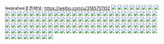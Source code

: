 leejeahee主页地址: https://weibo.com/u/3185751102 
![](https://wx4.sinaimg.cn/mw2000/bde2b43ely1h8wc0sgcybj20yi0vrabs.jpg) 
![](https://wx4.sinaimg.cn/mw2000/bde2b43ely1h8wad13lm4j20sg3y8x6p.jpg) 
![](https://wx4.sinaimg.cn/mw2000/bde2b43ely1h8wad38i8ij20sg5c0kjm.jpg) 
![](https://wx4.sinaimg.cn/mw2000/bde2b43ely1h8wad4uvuzj20sg4qohdu.jpg) 
![](https://wx4.sinaimg.cn/mw2000/bde2b43ely1h8wad6f77ej20sg3y87wi.jpg) 
![](https://wx4.sinaimg.cn/mw2000/bde2b43ely1h8waczus53j20sg0sg41e.jpg) 
![](https://wx4.sinaimg.cn/mw2000/bde2b43ely1h8wad8n3agj20sg4qohdu.jpg) 
![](https://wx4.sinaimg.cn/mw2000/bde2b43ely1h8wad9i7foj20sg1kw4qp.jpg) 
![](https://wx4.sinaimg.cn/mw2000/bde2b43ely1h8wad75gz1j20sg1kwh6e.jpg) 
![](https://wx4.sinaimg.cn/mw2000/bde2b43ely1h8wada4ia6j20sg1kwapf.jpg) 
![](https://wx4.sinaimg.cn/mw2000/bde2b43ely1h8vc4gbtquj214b1hq1kx.jpg) 
![](https://wx4.sinaimg.cn/mw2000/bde2b43ely1h8vc4c9b3nj21721le7wh.jpg) 
![](https://wx4.sinaimg.cn/mw2000/bde2b43ely1h8vc4d7y5fj20w416enez.jpg) 
![](https://wx4.sinaimg.cn/mw2000/bde2b43ely1h8vc4eouo1j212t1fq4ok.jpg) 
![](https://wx4.sinaimg.cn/mw2000/bde2b43ely1h8rhr1fipnj20tz1kxgsa.jpg) 
![](https://wx4.sinaimg.cn/mw2000/bde2b43ely1h8qayd3ohij20sg0iyad3.jpg) 
![](https://wx4.sinaimg.cn/mw2000/bde2b43ely1h8qaydd28vj20ry0t941u.jpg) 
![](https://wx4.sinaimg.cn/mw2000/bde2b43ely1h8osghyfybj21ho1zku0x.jpg) 
![](https://wx4.sinaimg.cn/mw2000/bde2b43ely1h8osgk4q22j21821mr4qp.jpg) 
![](https://wx4.sinaimg.cn/mw2000/bde2b43ely1h8osgj6l91j21ho1zkhdt.jpg) 
![](https://wx4.sinaimg.cn/mw2000/bde2b43ely1h8lwdh2e53j22c02c0npd.jpg) 
![](https://wx4.sinaimg.cn/mw2000/bde2b43ely1h8l9x3hkxyj20u01syjsp.jpg) 
![](https://wx4.sinaimg.cn/mw2000/bde2b43ely1h8l9x3o27gj20gf0ji75l.jpg) 
![](https://wx4.sinaimg.cn/mw2000/bde2b43ely1h8l9x408nnj20k00k0gm3.jpg) 
![](https://wx4.sinaimg.cn/mw2000/bde2b43ely1h8l9x47kbgj20tr10o0va.jpg) 
![](https://wx4.sinaimg.cn/mw2000/bde2b43ely1h8htzcq6vbj20yi1pch7u.jpg) 
![](https://wx4.sinaimg.cn/mw2000/bde2b43ely1h8hfge5mg5j21pc0yi7wh.jpg) 
![](https://wx4.sinaimg.cn/mw2000/bde2b43ely1h8hfh1jc7cj21pc0yib29.jpg) 
![](https://wx4.sinaimg.cn/mw2000/bde2b43ely1h8hfh3e5e4j21pc0yi7wh.jpg) 
![](https://wx4.sinaimg.cn/mw2000/bde2b43ely1h8hfh5r56oj21pc0yiqv5.jpg) 
![](https://wx4.sinaimg.cn/mw2000/bde2b43ely1h8gngaie6wj20j60nu40i.jpg) 
![](https://wx4.sinaimg.cn/mw2000/bde2b43ely1h8ct3yiqioj22dc35sx6r.jpg) 
![](https://wx4.sinaimg.cn/mw2000/bde2b43ely1h8cnyjl5jqj20u00u0gpb.jpg) 
![](https://wx4.sinaimg.cn/mw2000/bde2b43ely1h8cnyjzy41j20yc0ugtby.jpg) 
![](https://wx4.sinaimg.cn/mw2000/bde2b43ely1h8cnykbdyfj20yi15kn48.jpg) 
![](https://wx4.sinaimg.cn/mw2000/bde2b43ely1h8cnykkblqj20yi12g43g.jpg) 
![](https://wx4.sinaimg.cn/mw2000/bde2b43ely1h8cnynahwtj20so0son35.jpg) 
![](https://wx4.sinaimg.cn/mw2000/bde2b43ely1h8cnykx990j20yi1fcnc0.jpg) 
![](https://wx4.sinaimg.cn/mw2000/bde2b43ely1h8cnyliruzj20yi16edr8.jpg) 
![](https://wx4.sinaimg.cn/mw2000/bde2b43ely1h8cnym72naj20yi0xggyp.jpg) 
![](https://wx4.sinaimg.cn/mw2000/bde2b43ely1h8cnymwn0rj20yi15ekdi.jpg) 
![](https://wx4.sinaimg.cn/mw2000/bde2b43ely1h8cnynotwbj20yi16dh3y.jpg) 
![](https://wx4.sinaimg.cn/mw2000/bde2b43ely1h8cnyoi3dij20yi15z1f8.jpg) 
![](https://wx4.sinaimg.cn/mw2000/bde2b43ely1h8cnyp70g1j21kw1fctmo.jpg) 
![](https://wx4.sinaimg.cn/mw2000/bde2b43ely1h8bxopqpbtj20sg6uhnpf.jpg) 
![](https://wx4.sinaimg.cn/mw2000/bde2b43ely1h8bxom4r6oj20sg622kjn.jpg) 
![](https://wx4.sinaimg.cn/mw2000/bde2b43ely1h8bxokceflj20sg5j41kz.jpg) 
![](https://wx4.sinaimg.cn/mw2000/bde2b43ely1h8bxotk67pj20sg2ctx59.jpg) 
![](https://wx4.sinaimg.cn/mw2000/bde2b43ely1h8bxot4a8bj20sg3wse81.jpg) 
![](https://wx4.sinaimg.cn/mw2000/bde2b43ely1h8bxorvsvzj20sg7404qr.jpg) 
![](https://wx4.sinaimg.cn/mw2000/bde2b43ely1h7uh9du035j223u35s1ky.jpg) 
![](https://wx4.sinaimg.cn/mw2000/bde2b43ely1h7uh9i2ppyj223u35skjm.jpg) 
![](https://wx4.sinaimg.cn/mw2000/bde2b43ely1h7uh9m94yuj223u35s4qq.jpg) 
![](https://wx4.sinaimg.cn/mw2000/bde2b43ely1h7uh9q5jr7j21mg2fo4qp.jpg) 
![](https://wx4.sinaimg.cn/mw2000/bde2b43ely1h7uha75as6j22dc35shdu.jpg) 
![](https://wx4.sinaimg.cn/mw2000/bde2b43ely1h7uh9sv7ukj21ek23u1kx.jpg) 
![](https://wx4.sinaimg.cn/mw2000/bde2b43ely1h7uh9welhsj223u35s1kz.jpg) 
![](https://wx4.sinaimg.cn/mw2000/bde2b43ely1h7uha8kqyvj20sg1kv7tg.jpg) 
![](https://wx4.sinaimg.cn/mw2000/bde2b43ely1h7uh9zo1soj223u35snpe.jpg) 
![](https://wx4.sinaimg.cn/mw2000/bde2b43ely1h7uh99ti4fj223u35shdu.jpg) 
![](https://wx4.sinaimg.cn/mw2000/bde2b43ely1h7uha3fojzj223u35sb2a.jpg) 
![](https://wx4.sinaimg.cn/mw2000/bde2b43ely1h7uhad35vdj223u35s1kz.jpg) 
![](https://wx4.sinaimg.cn/mw2000/bde2b43ely1h7plv4t4uwj21t02pjqv5.jpg) 
![](https://wx4.sinaimg.cn/mw2000/bde2b43ely1h7plv5ksexj20yv1gah7o.jpg) 
![](https://wx4.sinaimg.cn/mw2000/bde2b43ely1h7plv7nt4yj235s23ub2b.jpg) 
![](https://wx4.sinaimg.cn/mw2000/bde2b43ely1h7plvc69tfj21hk0zph06.jpg) 
![](https://wx4.sinaimg.cn/mw2000/bde2b43ely1h7plvdbx3ij211x1kwaqq.jpg) 
![](https://wx4.sinaimg.cn/mw2000/bde2b43ely1h7plvcpocdj211x1kwh16.jpg) 
![](https://wx4.sinaimg.cn/mw2000/bde2b43ely1h7plva2c2sj223u35s4qq.jpg) 
![](https://wx4.sinaimg.cn/mw2000/bde2b43ely1h7plvftllfj223u35su0y.jpg) 
![](https://wx4.sinaimg.cn/mw2000/bde2b43ely1h7plvbg7kcj235s23tx6p.jpg) 
![](https://wx4.sinaimg.cn/mw2000/bde2b43ely1h7plv8g4xwj20zk1hcan3.jpg) 
![](https://wx4.sinaimg.cn/mw2000/bde2b43ely1h7plvgx08jj211w1kwat6.jpg) 
![](https://wx4.sinaimg.cn/mw2000/bde2b43ely1h7plvhg55rj20xy1eyn9r.jpg) 
![](https://wx4.sinaimg.cn/mw2000/bde2b43ely1h7plv349enj223u35su0x.jpg) 
![](https://wx4.sinaimg.cn/mw2000/bde2b43ely1h7plvhxqc0j20w01c1wnx.jpg) 
![](https://wx4.sinaimg.cn/mw2000/bde2b43ely1h7k9h85m91j21771kwqv5.jpg) 
![](https://wx4.sinaimg.cn/mw2000/bde2b43ely1h7k9h9rdx6j22d23407wj.jpg) 
![](https://wx4.sinaimg.cn/mw2000/bde2b43ely1h7k9hcc7xgj21kw2dcqv6.jpg) 
![](https://wx4.sinaimg.cn/mw2000/bde2b43ely1h7k9h8r77sj22c0340b2a.jpg) 
![](https://wx4.sinaimg.cn/mw2000/bde2b43ely1h7im9wm7blj20sg740e83.jpg) 
![](https://wx4.sinaimg.cn/mw2000/bde2b43ely1h7ima286jxj20sg7404qs.jpg) 
![](https://wx4.sinaimg.cn/mw2000/bde2b43ely1h7im9yvcdkj20sg6bku0z.jpg) 
![](https://wx4.sinaimg.cn/mw2000/bde2b43ely1h7ima6ko2fj22dc35s4qs.jpg) 
![](https://wx4.sinaimg.cn/mw2000/bde2b43ely1h7ima8c301j22dc35sb2a.jpg) 
![](https://wx4.sinaimg.cn/mw2000/bde2b43ely1h7ima8sne5j21sf1sf1kp.jpg) 
![](https://wx4.sinaimg.cn/mw2000/bde2b43ely1h7ima3pj61j20sg1ua4os.jpg) 
![](https://wx4.sinaimg.cn/mw2000/bde2b43ely1h7imaadgahj22c02c0u0y.jpg) 
![](https://wx4.sinaimg.cn/mw2000/bde2b43ely1h7dchabr0pj20te1bsdn3.jpg) 
![](https://wx4.sinaimg.cn/mw2000/bde2b43ely1h7c3m4awglj20yi15i76m.jpg) 
![](https://wx4.sinaimg.cn/mw2000/bde2b43ely1h6v8rex4l9j21hw1zkwnc.jpg) 
![](https://wx4.sinaimg.cn/mw2000/bde2b43ely1h6v8rbumaoj21ho1zknpd.jpg) 
![](https://wx4.sinaimg.cn/mw2000/bde2b43ely1h6v8r9q86tj21ho1zk1kx.jpg) 
![](https://wx4.sinaimg.cn/mw2000/bde2b43ely1h6v8rai1xcj21ho1zkwha.jpg) 
![](https://wx4.sinaimg.cn/mw2000/bde2b43ely1h6v8r7g8m1j21hw1zk7wh.jpg) 
![](https://wx4.sinaimg.cn/mw2000/bde2b43ely1h6v8rd0s9aj22802yoq6b.jpg) 
![](https://wx4.sinaimg.cn/mw2000/bde2b43ely1h6v8rgrqhxj20la0sdgq7.jpg) 
![](https://wx4.sinaimg.cn/mw2000/bde2b43ely1h6v8rhadm6j20o70wawk2.jpg) 
![](https://wx4.sinaimg.cn/mw2000/bde2b43ely1h6v8rdoypkj20m50tjan4.jpg) 
![](https://wx4.sinaimg.cn/mw2000/bde2b43ely1h6v8rhyggrj22c02c0x6p.jpg) 
![](https://wx4.sinaimg.cn/mw2000/bde2b43ely1h6v8r8pvqtj21hw1zknpd.jpg) 
![](https://wx4.sinaimg.cn/mw2000/bde2b43ely1h6tmjviiq1j21gs1yee81.jpg) 
![](https://wx4.sinaimg.cn/mw2000/bde2b43ely1h6tmjil0cyj21ho1zkahn.jpg) 
![](https://wx4.sinaimg.cn/mw2000/bde2b43ely1h6tmjh38atj21ho1zkkjl.jpg) 
![](https://wx4.sinaimg.cn/mw2000/bde2b43ely1h6tmjjyi9nj21ho1zku0x.jpg) 
![](https://wx4.sinaimg.cn/mw2000/bde2b43ely1h6tmjm4x0vj21ho1zkqac.jpg) 
![](https://wx4.sinaimg.cn/mw2000/bde2b43ely1h6tmjnr2ilj21ho1zk0zo.jpg) 
![](https://wx4.sinaimg.cn/mw2000/bde2b43ely1h6tmjp8p1aj21ho1zk0zo.jpg) 
![](https://wx4.sinaimg.cn/mw2000/bde2b43ely1h6tmjua31hj21ho1zkhdt.jpg) 
![](https://wx4.sinaimg.cn/mw2000/bde2b43ely1h6tmjfo25nj21ho1zkkjl.jpg) 
![](https://wx4.sinaimg.cn/mw2000/bde2b43ely1h6tmjsda7bj21ho1zkqv5.jpg) 
![](https://wx4.sinaimg.cn/mw2000/bde2b43ely1h6tmjqtbn0j21ho1zkqv5.jpg) 
![](https://wx4.sinaimg.cn/mw2000/bde2b43ely1h6t3ochmhyj20tv1kigs6.jpg) 
![](https://wx4.sinaimg.cn/mw2000/bde2b43ely1h6t3oe9ou6j20sy1kjgmt.jpg) 
![](https://wx4.sinaimg.cn/mw2000/bde2b43ely1h6s8mjbmp0j20yi0nh75d.jpg) 
![](https://wx4.sinaimg.cn/mw2000/bde2b43ely1h6s8mijzkoj20yi0iddk0.jpg) 
